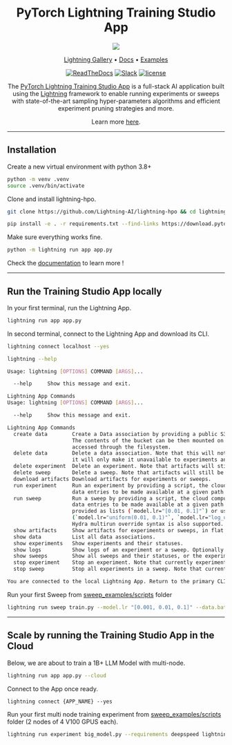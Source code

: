 <div align="center">
    <h1>
        PyTorch Lightning Training Studio App
    </h1>
    <img src="https://pl-flash-data.s3.amazonaws.com/assets_lightning/lightning_training_studio_logo.png">

<div align="center">

<p align="center">
  <a href="https://www.lightning.ai/">Lightning Gallery</a> •
  <a href="https://lightning-ai.github.io/lightning-hpo">Docs</a> •
  <a href="https://github.com/Lightning-AI/lightning-hpo/tree/master/examples">Examples</a>
</p>

[![ReadTheDocs](https://readthedocs.org/projects/pytorch-lightning/badge/?version=stable)](https://lightning-ai.github.io/lightning-hpo)
[![Slack](https://img.shields.io/badge/slack-chat-green.svg?logo=slack)](https://www.pytorchlightning.ai/community)
[![license](https://img.shields.io/badge/License-Apache%202.0-blue.svg)](https://github.com/Lightning-AI/lightning/blob/master/LICENSE)
</div>

The [PyTorch Lightning Training Studio App](https://lightning-ai.github.io/lightning-hpo/training_studio.html) is a full-stack AI application built using the [Lightning](https://lightning.ai/lightning-docs/) framework to enable running experiments or sweeps with state-of-the-art sampling hyper-parameters algorithms and efficient experiment pruning strategies and more.

Learn more [here](https://github.com/Lightning-AI/lightning-hpo#the-training-studio-app).

</div>

______________________________________________________________________

## Installation

Create a new virtual environment with python 3.8+

```bash
python -m venv .venv
source .venv/bin/activate
```

Clone and install lightning-hpo.

```bash
git clone https://github.com/Lightning-AI/lightning-hpo && cd lightning-hpo

pip install -e . -r requirements.txt --find-links https://download.pytorch.org/whl/cpu/torch_stable.html --pre
```

Make sure everything works fine.

```bash
python -m lightning run app app.py
```

Check the [documentation](https://lightning-ai.github.io/lightning-hpo) to learn more !

______________________________________________________________________

## Run the Training Studio App locally

In your first terminal, run the Lightning App.

```bash
lightning run app app.py
```

In second terminal, connect to the Lightning App and download its CLI.

```bash
lightning connect localhost --yes
```

```bash
lightning --help

Usage: lightning [OPTIONS] COMMAND [ARGS]...

  --help     Show this message and exit.

Lightning App Commands
Usage: lightning [OPTIONS] COMMAND [ARGS]...

  --help     Show this message and exit.

Lightning App Commands
  create data        Create a Data association by providing a public S3 bucket and an optional mount point.
                     The contents of the bucket can be then mounted on experiments and sweeps and
                     accessed through the filesystem.
  delete data        Delete a data association. Note that this will not delete the data itself,
                     it will only make it unavailable to experiments and sweeps.
  delete experiment  Delete an experiment. Note that artifacts will still be available after the operation.
  delete sweep       Delete a sweep. Note that artifacts will still be available after the operation.
  download artifacts Download artifacts for experiments or sweeps.
  run experiment     Run an experiment by providing a script, the cloud compute type and optional
                     data entries to be made available at a given path.
  run sweep          Run a sweep by providing a script, the cloud compute type and optional
                     data entries to be made available at a given path. Hyperparameters can be
                     provided as lists (`model.lr="[0.01, 0.1]"`) or using distributions
                     (`model.lr="uniform(0.01, 0.1)"`, `model.lr="log_uniform(0.01, 0.1)"`).
                     Hydra multirun override syntax is also supported.
  show artifacts     Show artifacts for experiments or sweeps, in flat or tree layout.
  show data          List all data associations.
  show experiments   Show experiments and their statuses.
  show logs          Show logs of an experiment or a sweep. Optionally follow logs as they stream.
  show sweeps        Show all sweeps and their statuses, or the experiments for a given sweep.
  stop experiment    Stop an experiment. Note that currently experiments cannot be resumed.
  stop sweep         Stop all experiments in a sweep. Note that currently sweeps cannot be resumed.

You are connected to the local Lightning App. Return to the primary CLI with `lightning disconnect`.
```

Run your first Sweep from [sweep_examples/scripts](./sweep_examples/scripts) folder

```bash
lightning run sweep train.py --model.lr "[0.001, 0.01, 0.1]" --data.batch "[32, 64]" --algorithm="grid_search" --requirements 'jsonargparse[signatures]>=4.15.2'
```

______________________________________________________________________

## Scale by running the Training Studio App in the Cloud

Below, we are about to train a 1B+ LLM Model with multi-node.

```bash
lightning run app app.py --cloud
```

Connect to the App once ready.

```
lightning connect {APP_NAME} --yes
```

Run your first  multi node training experiment from [sweep_examples/scripts](./sweep_examples/scripts) folder (2 nodes of 4 V100 GPUS each).

```bash
lightning run experiment big_model.py --requirements deepspeed lightning-transformers==0.2.5 --num_nodes=2 --cloud_compute=gpu-fast-multi --disk_size=80
```

